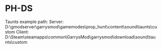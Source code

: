 # PH-DS
Taunts example path:
Server: D:\gmodserver\garrysmod\gamemodes\prop_hunt\content\sound\taunts\custom
Client: D:\Steam\steamapps\common\GarrysMod\garrysmod\download\sound\taunts\custom
